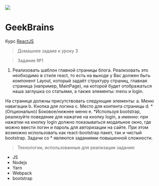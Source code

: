 ﻿<a href="https://geekbrains.ru/"><img src="https://pbs.twimg.com/profile_images/890184585769885697/CY2mUvB6_400x400.jpg" class="ws-chat-logo-img"></a>
# GeekBrains

Курс <a href="https://geekbrains.ru/courses/119">ReactJS</a>
>Домашнее задаие к уроку 3

> Задание №1

1. Реализовать шаблон главной страницы блога. Реализовать это необходимо в стиле react, то есть на выходе у Вас должен быть компонент Layout, который задаёт структуру страниц, главная страница (например, MainPage), на которой будет отображаться наша заглушка со статьями, а также элементы: menu и login.

На странице должны присутствовать следующие элементы:
a. Меню навигации
b. Кнопка для логина
c. Место для контента страницы
d. *(Опционально) Боковое/нижнее меню
e. *Используя bootstrap, реализуйте поведение для нажатие на кнопку login, а именно: при нажатии на кнопку login должно показываться модальное окно, где можно ввести логин и пароль для авторизации на сайте. При этом возможно использовать как react-bootstrap пакет, так и чистый bootstrap.
Задачи со * являются заданиями повышенной сложности.


> Технологии, использованные для реализации задания:

- JS
- Nodejs
- Yarn
- Webpack
- bootstrap

